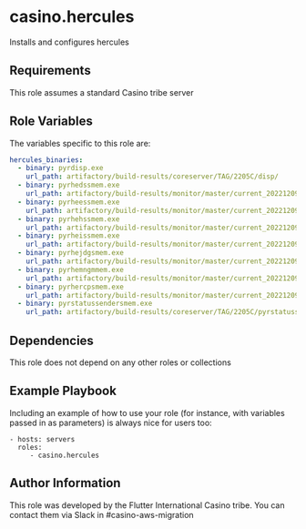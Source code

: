 casino.hercules
=========

Installs and configures hercules

Requirements
------------

This role assumes a standard Casino tribe server

Role Variables
--------------

The variables specific to this role are:

```yaml
hercules_binaries:
  - binary: pyrdisp.exe
    url_path: artifactory/build-results/coreserver/TAG/2205C/disp/
  - binary: pyrhedssmem.exe
    url_path: artifactory/build-results/monitor/master/current_202212091713-5c4314b00d67/pyrheds/
  - binary: pyrheessmem.exe
    url_path: artifactory/build-results/monitor/master/current_202212091713-5c4314b00d67/pyrhees/
  - binary: pyrhehssmem.exe
    url_path: artifactory/build-results/monitor/master/current_202212091713-5c4314b00d67/pyrhehs/
  - binary: pyrheissmem.exe
    url_path: artifactory/build-results/monitor/master/current_202212091713-5c4314b00d67/pyrheis/
  - binary: pyrhejdgsmem.exe
    url_path: artifactory/build-results/monitor/master/current_202212091713-5c4314b00d67/pyrhejdg/
  - binary: pyrhemngmmem.exe
    url_path: artifactory/build-results/monitor/master/current_202212091713-5c4314b00d67/pyrhemngmmem/
  - binary: pyrhercpsmem.exe
    url_path: artifactory/build-results/monitor/master/current_202212091713-5c4314b00d67/pyrhercp/
  - binary: pyrstatussendersmem.exe
    url_path: artifactory/build-results/coreserver/TAG/2205C/pyrstatussender/
```


Dependencies
------------

This role does not depend on any other roles or collections

Example Playbook
----------------

Including an example of how to use your role (for instance, with variables passed in as parameters) is always nice for users too:

    - hosts: servers
      roles:
         - casino.hercules

Author Information
------------------

This role was developed by the Flutter International Casino tribe. You can contact them via Slack in #casino-aws-migration
